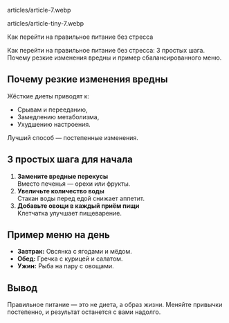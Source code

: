 articles/article-7.webp  

articles/article-tiny-7.webp  

Как перейти на правильное питание без стресса

Как перейти на правильное питание без стресса: 3 простых шага. Почему резкие изменения вредны и пример сбалансированного меню.

## Почему резкие изменения вредны  

Жёсткие диеты приводят к:  
- Срывам и перееданию,  
- Замедлению метаболизма,  
- Ухудшению настроения.  

Лучший способ — постепенные изменения.  

## 3 простых шага для начала  

1. **Замените вредные перекусы**  
   Вместо печенья — орехи или фрукты.  
2. **Увеличьте количество воды**  
   Стакан воды перед едой снижает аппетит.  
3. **Добавьте овощи в каждый приём пищи**  
   Клетчатка улучшает пищеварение.  

## Пример меню на день  

- **Завтрак:** Овсянка с ягодами и мёдом.  
- **Обед:** Гречка с курицей и салатом.  
- **Ужин:** Рыба на пару с овощами.  

## Вывод  

Правильное питание — это не диета, а образ жизни. Меняйте привычки постепенно, и результат останется с вами надолго.  
